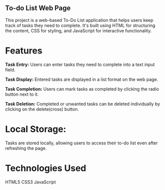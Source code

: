 
## To-do List Web Page
This project is a web-based To-Do List application that helps users keep track of tasks they need to complete. It's built using HTML for structuring the content, CSS for styling, and JavaScript for interactive functionality.

# Features
**Task Entry:**
Users can enter tasks they need to complete into a text input field.

**Task Display:**
Entered tasks are displayed in a list format on the web page.

**Task Completion:**
Users can mark tasks as completed by clicking the radio button next to it.

**Task Deletion:**
Completed or unwanted tasks can be deleted individually by clicking on the delete(cross)  button.

 # Local Storage:
Tasks are stored locally, allowing users to access their to-do list even after refreshing the page.

 # Technologies Used
HTML5 
CSS3
JavaScript
